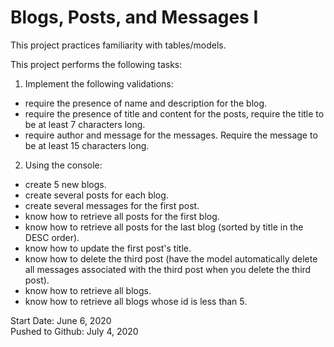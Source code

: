 # Blogs, Posts, and Messages I

This project practices familiarity with tables/models.

This project performs the following tasks:

1. Implement the following validations:
* require the presence of name and description for the blog.
* require the presence of title and content for the posts, require the title to be at least 7 characters long.
* require author and message for the messages. Require the message to be at least 15 characters long.

2. Using the console:
* create 5 new blogs.
* create several posts for each blog.
* create several messages for the first post.
* know how to retrieve all posts for the first blog.
* know how to retrieve all posts for the last blog (sorted by title in the DESC order).
* know how to update the first post's title.
* know how to delete the third post (have the model automatically delete all messages associated with the third post when you delete the third post).
* know how to retrieve all blogs.
* know how to retrieve all blogs whose id is less than 5.

Start Date: June 6, 2020\
Pushed to Github: July 4, 2020